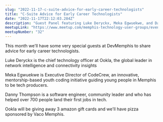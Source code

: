 ```yaml
---
slug: "2022-11-17-c-suite-advice-for-early-career-technologists"
title: "C-Suite Advice for Early Career Technologists"
date: "2022-11-17T22:12:03.284Z"
description: "Guest Panel featuring Luke Deryckx, Meka Egwuekwe, and Danny Thompson share advice for early career technologists"
meetupLink: "https://www.meetup.com/memphis-technology-user-groups/events/289099436/"
meetupNumber: "32"
---
```


This month we'll have some very special guests at DevMemphis to share advice for early career technologists.

Luke Deryckx is the chief technology officer at Ookla, the global leader in network intelligence and connectivity insights

Meka Egwuekwe is Executive Director of CodeCrew, an innovative, mentorship-based youth coding initiative guiding young people in Memphis to be tech producers.

Danny Thompson is a software engineer, community leader and who has helped over 700 people land their first jobs in tech.

Ookla will be giving away 3 amazon gift cards and we'll have pizza sponsored by Vaco Memphis.